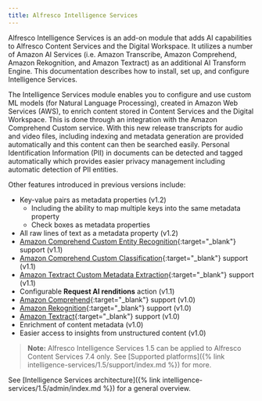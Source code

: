 ```yaml
---
title: Alfresco Intelligence Services
---
```


Alfresco Intelligence Services is an add-on module that adds AI capabilities to Alfresco Content Services and the Digital Workspace. It utilizes a number of Amazon AI Services (i.e. Amazon Transcribe, Amazon Comprehend, Amazon Rekognition, and Amazon Textract) as an additional AI Transform Engine. This documentation describes how to install, set up, and configure Intelligence Services.

The Intelligence Services module enables you to configure and use custom ML models (for Natural Language Processing), created in Amazon Web Services (AWS), to enrich content stored in Content Services and the Digital Workspace. This is done through an integration with the Amazon Comprehend Custom service. With this new release transcripts for audio and video files, including indexing and metadata generation are provided automatically and this content can then be searched easily. Personal Identification Information (PII) in documents can be detected and tagged automatically which provides easier privacy management including automatic detection of PII entities.

Other features introduced in previous versions include:

* Key-value pairs as metadata properties (v1.2)
  * Including the ability to map multiple keys into the same metadata property
  * Check boxes as metadata properties
* All raw lines of text as a metadata property (v1.2)
* [Amazon Comprehend Custom Entity Recognition](https://docs.aws.amazon.com/comprehend/latest/dg/custom-entity-recognition.html){:target="_blank"} support (v1.1)
* [Amazon Comprehend Custom Classification](https://docs.aws.amazon.com/comprehend/latest/dg/how-document-classification.html){:target="_blank"} support (v1.1)
* [Amazon Textract Custom Metadata Extraction](https://docs.aws.amazon.com/textract/latest/dg/how-it-works-analyzing.html){:target="_blank"} support (v1.1)
* Configurable **Request AI renditions** action (v1.1)
* [Amazon Comprehend](https://aws.amazon.com/comprehend/faqs/){:target="_blank"} support (v1.0)
* [Amazon Rekognition](https://aws.amazon.com/rekognition/faqs/){:target="_blank"} support (v1.0)
* [Amazon Textract](https://aws.amazon.com/textract/faqs/){:target="_blank"} support (v1.0)
* Enrichment of content metadata (v1.0)
* Easier access to insights from unstructured content (v1.0)

> **Note:** Alfresco Intelligence Services 1.5 can be applied to Alfresco Content Services 7.4 only. See [Supported platforms]({% link intelligence-services/1.5/support/index.md %}) for more.

See [Intelligence Services architecture]({% link intelligence-services/1.5/admin/index.md %}) for a general overview.
